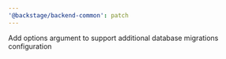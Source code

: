 ```yaml
---
'@backstage/backend-common': patch
---
```


Add options argument to support additional database migrations configuration
